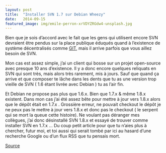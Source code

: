 ```yaml
---
layout:	post
title:	"Installer SVN 1.7 sur Debian Wheezy"
date:	2014-09-15
featured_image: img/emile-perron-xrVDYZRGdw4-unsplash.jpg
---
```


  Bien que je sois d’accord avec le fait que les gens qui utilisent encore SVN devraient être pendus sur la place publique éduqués quand à l’existence de système décentralisés comme [GIT](http://git-scm.com), mais il arrive parfois que vous aillez besoin de SVN.

Mon cas est assez simple, j’ai un client qui bosse sur un projet open-source avec presque 10 ans d’existence. Il y a donc encore quelques reliquats en SVN qui sont très, mais alors très rarement, mis à jours. Sauf que quand ça arrive et que composer te lâche dans les dents que tu as une version trop vieille de SVN ( 1.6 étant livrée avec Debian ) tu as l’air fin.

Et Debian ne propose pas plus que 1.6.x. Bien que 1.7.x & même 1.8.x existent. Dans mon cas j’ai été assez bête pour mettre à jour vers 1.8.x alors que le dépôt était en 1.7.x . Grossière erreur, ne pouvait checkout le dépôt je ne peux pas le mettre à jour vers 1.8.x et donc pas le checkout ( le serpent qui se mort la queue cette histoire). Ne voulant pas déranger mes collègues, j’ai donc désinstallé SVN 1.8.x et essayé de trouver comme installer SVN en 1.7.x … Du coup petit article pour que tu n’aies plus à chercher, futur moi, et toi aussi qui serait tombé par ici au hasard d’une recherche Google ou d’un flux RSS que tu pensais mort.

[Source](http://s.thibau.lt/XXUZ)
